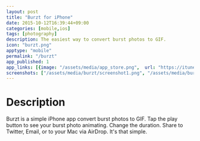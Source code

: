 ```yaml
---
layout: post
title: "Burzt for iPhone"
date: 2015-10-12T16:39:44+09:00
categories: [mobile,ios]
tags: [photography]
description: The easiest way to convert burst photos to GIF.
icon: "burzt.png"
apptype: "mobile"
permalink: "/burzt"
app_published: 1
app_links: [{image: "/assets/media/app_store.png",  url: "https://itunes.apple.com/jp/app/burzt-burst-photos-to-gif/id1025006634?l=en&mt=8", coming_soon_image: "/assets/media/app_store_coming_soon.png", published: 1}]
screenshots: ["/assets/media/burzt/screenshot1.png", "/assets/media/burzt/screenshot2.png"]
---
```


# Description

Burzt is a simple iPhone app convert burst photos to GIF. Tap the play button to see your burst photo animating. Change the duration. Share to Twitter, Email, or to your Mac via AirDrop. It's that simple.
